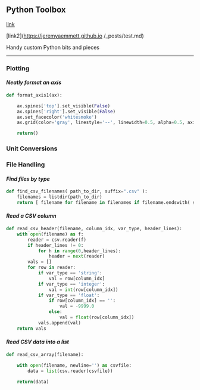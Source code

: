## Python Toolbox

[link](https://jeremyaemmett.github.io/2021/03/08/test.html)

[link2](https://jeremyaemmett.github.io
/_posts/test.md)

Handy custom Python bits and pieces

---

### Plotting

#### _Neatly format an axis_

```python
def format_axis1(ax):

    ax.spines['top'].set_visible(False)
    ax.spines['right'].set_visible(False)
    ax.set_facecolor('whitesmoke')
    ax.grid(color='gray', linestyle='--', linewidth=0.5, alpha=0.5, axis='y')

    return()
```

### Unit Conversions

### File Handling

#### _Find files by type_

```python
def find_csv_filenames( path_to_dir, suffix=".csv" ):
    filenames = listdir(path_to_dir)
    return [ filename for filename in filenames if filename.endswith( suffix ) ]
```

#### _Read a CSV column_

```python
def read_csv_header(filename, column_idx, var_type, header_lines):
    with open(filename) as f:
        reader = csv.reader(f)
        if header_lines != 0:
            for h in range(0,header_lines):
                header = next(reader)
        vals = []
        for row in reader:
            if var_type == 'string':
                val = row[column_idx]
            if var_type == 'integer':
                val = int(row[column_idx])
            if var_type == 'float':
                if row[column_idx] == '':
                    val = -9999.0
                else:
                    val = float(row[column_idx])
            vals.append(val)
    return vals
```

#### _Read CSV data into a list_

```python
def read_csv_array(filename):

    with open(filename, newline='') as csvfile:
        data = list(csv.reader(csvfile))

    return(data)
```



